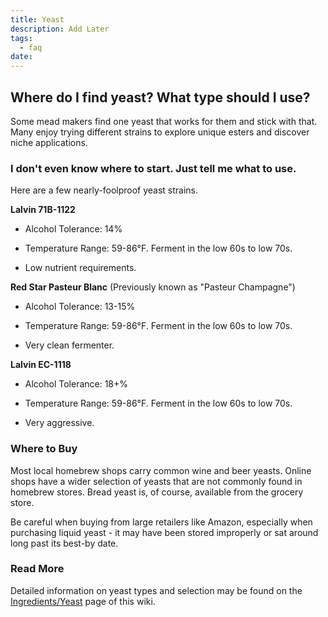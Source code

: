```yaml
---
title: Yeast
description: Add Later
tags:
  - faq
date:
---
```


## Where do I find yeast? What type should I use?

Some mead makers find one yeast that works for them and stick with that. Many enjoy trying different strains to explore
unique esters and discover niche applications.

### I don't even know where to start. Just tell me what to use.

Here are a few nearly-foolproof yeast strains.

**Lalvin 71B-1122**

- Alcohol Tolerance: 14%

- Temperature Range: 59-86°F. Ferment in the low 60s to low 70s.

- Low nutrient requirements.

**Red Star Pasteur Blanc** (Previously known as "Pasteur Champagne")

- Alcohol Tolerance: 13-15%

- Temperature Range: 59-86°F. Ferment in the low 60s to low 70s.

- Very clean fermenter.

**Lalvin EC-1118**

- Alcohol Tolerance: 18+%

- Temperature Range: 59-86°F. Ferment in the low 60s to low 70s.

- Very aggressive.

### Where to Buy

Most local homebrew shops carry common wine and beer yeasts. Online shops have a wider selection of yeasts that are not
commonly found in homebrew stores. Bread yeast is, of course, available from the grocery store.

Be careful when buying from large retailers like Amazon, especially when purchasing liquid yeast - it may have been
stored improperly or sat around long past its best-by date.

### Read More

Detailed information on yeast types and selection may be found on the [Ingredients/Yeast](/ingredients/yeast) page of
this wiki.
